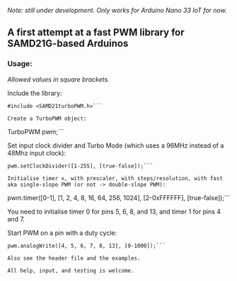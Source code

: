 *Note: still under development. Only works for Arduino Nano 33 IoT for now.*

## A first attempt at a fast PWM library for SAMD21G-based Arduinos

### Usage:

*Allowed values in square brackets.*

 Include the library:
```
#include <SAMD21turboPWM.h>```

Create a TurboPWM object:
```
TurboPWM pwm;```

Set input clock divider and Turbo Mode (which uses a 96MHz instead of a 48Mhz input clock):
```
pwm.setClockDivider([1-255], [true-false]);```

Initialise timer x, with prescaler, with steps/resolution, with fast aka single-slope PWM (or not -> double-slope PWM):
```
pwm.timer([0-1], [1, 2, 4, 8, 16, 64, 256, 1024], [2-0xFFFFFF], [true-false]);```

You need to initialise timer 0 for pins 5, 6, 8, and 13, and timer 1 for pins 4 and 7.

Start PWM on a pin with a duty cycle:
```
pwm.analogWrite([4, 5, 6, 7, 8, 13], [0-1000]);```

Also see the header file and the examples.

All help, input, and testing is welcome.